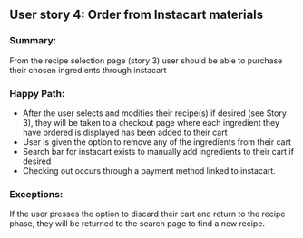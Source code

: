 ## User story 4: Order from Instacart materials

### Summary:
From the recipe selection page (story 3) user should be able to purchase their chosen ingredients through instacart

### Happy Path:
* After the user selects and modifies their recipe(s) if desired (see Story 3), they will be taken to a checkout page where each ingredient they have ordered is displayed has been added to their cart
* User is given the option to remove any of the ingredients from their cart
* Search bar for instacart exists to manually add ingredients to their cart if desired
* Checking out occurs through a payment method linked to instacart.

### Exceptions:
If the user presses the option to discard their cart and return to the recipe phase, they will be returned to the search page to find a new recipe.
